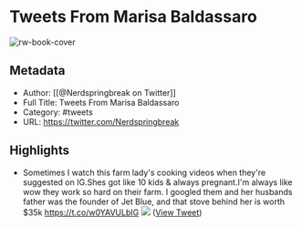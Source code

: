 # Tweets From Marisa Baldassaro

![rw-book-cover](https://pbs.twimg.com/profile_images/1735045647756120064/6PCeGDGm.jpg)

## Metadata
- Author: [[@Nerdspringbreak on Twitter]]
- Full Title: Tweets From Marisa Baldassaro
- Category: #tweets
- URL: https://twitter.com/Nerdspringbreak

## Highlights
- Sometimes I watch this farm lady's cooking videos when they're suggested on IG.Shes got like 10 kids & always pregnant.I'm always like wow they work so hard on their farm. I googled them and her husbands father was the founder of Jet Blue, and that stove behind her is worth $35k https://t.co/w0YAVULbIG
  ![](https://pbs.twimg.com/media/GBa_HYQWEAAneVZ.jpg) ([View Tweet](https://twitter.com/Nerdspringbreak/status/1735784845186400493))
